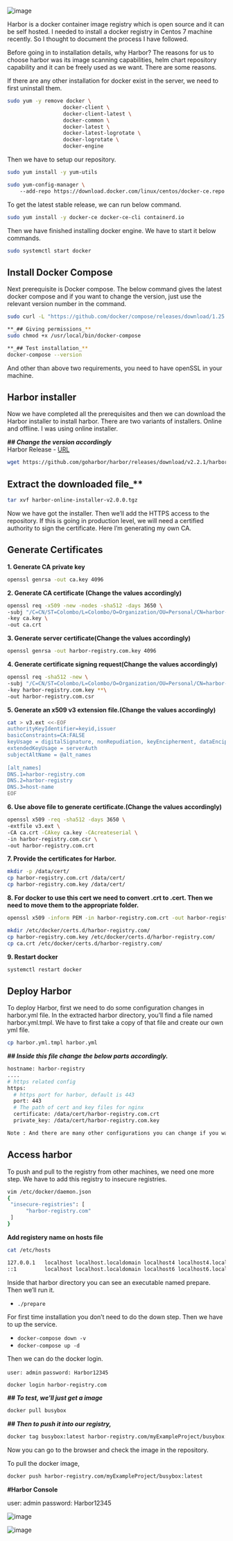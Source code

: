 ![image](https://user-images.githubusercontent.com/3519706/115870945-9b989200-a448-11eb-9815-804ae3e0e142.png)

Harbor is a docker container image registry which is open source and it can be self hosted. I needed to install a docker registry in Centos 7 machine recently. So I thought to document the process I have followed.

Before going in to installation details, why Harbor? The reasons for us to choose harbor was its image scanning capabilities, helm chart repository capability and it can be freely used as we want. There are some reasons.

If there are any other installation for docker exist in the server, we need to first uninstall them.
```bash
sudo yum -y remove docker \  
                  docker-client \  
                  docker-client-latest \  
                  docker-common \  
                  docker-latest \  
                  docker-latest-logrotate \  
                  docker-logrotate \  
                  docker-engine
```
Then we have to setup our repository.
```bash
sudo yum install -y yum-utils 

sudo yum-config-manager \  
    --add-repo https://download.docker.com/linux/centos/docker-ce.repo
```
To get the latest stable release, we can run below command.
```bash
sudo yum install -y docker-ce docker-ce-cli containerd.io
```

Then we have finished installing docker engine. We have to start it below commands.
```bash
sudo systemctl start docker
```
## Install Docker Compose

Next prerequisite is Docker compose. The below command gives the latest docker compose and if you want to change the version, just use the relevant version number in the command.
```bash
sudo curl -L "https://github.com/docker/compose/releases/download/1.25.5/docker-compose-$(uname -s)-$(uname -m)" -o /usr/local/bin/docker-compose

**_## Giving permissions_**  
sudo chmod +x /usr/local/bin/docker-compose

**_## Test installation_**  
docker-compose --version
```
And other than above two requirements, you need to have openSSL in your machine.

## Harbor installer

Now we have completed all the prerequisites and then we can download the Harbor installer to install harbor. There are two variants of installers. Online and offline. I was using online installer.

**_## Change the version accordingly_**  
Harbor Release - [URL](https://github.com/goharbor/harbor/releases)
```bash
wget https://github.com/goharbor/harbor/releases/download/v2.2.1/harbor-online-installer-v2.2.1.tgz
```
## Extract the downloaded file_** 
```bash
tar xvf harbor-online-installer-v2.0.0.tgz
```
Now we have got the installer. Then we’ll add the HTTPS access to the repository. If this is going in production level, we will need a certified authority to sign the certificate. Here I’m generating my own CA.

## Generate Certificates

**1. Generate CA private key**  
```bash
openssl genrsa -out ca.key 4096
```
**2. Generate CA certificate (Change the values accordingly)**  
```bash
openssl req -x509 -new -nodes -sha512 -days 3650 \  
-subj "/C=CN/ST=Colombo/L=Colombo/O=Organization/OU=Personal/CN=harbor-registry.com" **\  
-key ca.key \  
-out ca.crt
```
**3. Generate server certificate(Change the values accordingly)**  
```bash
openssl genrsa -out harbor-registry.com.key 4096
```
**4. Generate certificate signing request(Change the values accordingly)**  
```bash
openssl req -sha512 -new \  
-subj "/C=CN/ST=Colombo/L=Colombo/O=Organization/OU=Personal/CN=harbor-registry.com" **\  
-key harbor-registry.com.key **\  
-out harbor-registry.com.csr
```
**5. Generate an x509 v3 extension file.(Change the values accordingly)**  
```bash
cat > v3.ext <<-EOF  
authorityKeyIdentifier=keyid,issuer  
basicConstraints=CA:FALSE  
keyUsage = digitalSignature, nonRepudiation, keyEncipherment, dataEncipherment  
extendedKeyUsage = serverAuth  
subjectAltName = @alt_names  
  
[alt_names]  
DNS.1=harbor-registry.com  
DNS.2=harbor-registry  
DNS.3=host-name  
EOF
```
**6. Use above file to generate certificate.(Change the values accordingly)**  
```bash
openssl x509 -req -sha512 -days 3650 \  
-extfile v3.ext \  
-CA ca.crt -CAkey ca.key -CAcreateserial \  
-in harbor-registry.com.csr \  
-out harbor-registry.com.crt
```
**7. Provide the certificates for Harbor.**  
```bash
mkdir -p /data/cert/ 
cp harbor-registry.com.crt /data/cert/  
cp harbor-registry.com.key /data/cert/
```
**8. For docker to use this cert we need to convert .crt to .cert. Then we need to move them to the appropriate folder.**  
```bash
openssl x509 -inform PEM -in harbor-registry.com.crt -out harbor-registry.com.certcp harbor-registry.com.cert /etc/docker/certs.d/harbor-registry.com/ 

mkdir /etc/docker/certs.d/harbor-registry.com/
cp harbor-registry.com.key /etc/docker/certs.d/harbor-registry.com/  
cp ca.crt /etc/docker/certs.d/harbor-registry.com/
```
**9. Restart docker**  
```bash
systemctl restart docker
```
## Deploy Harbor

To deploy Harbor, first we need to do some configuration changes in harbor.yml file. In the extracted harbor directory, you’ll find a file named harbor.yml.tmpl. We have to first take a copy of that file and create our own yml file.
```bash
cp harbor.yml.tmpl harbor.yml
```
**_## Inside this file change the below parts accordingly._**
```bash
hostname: harbor-registry  
....  
# https related config  
https:  
  # https port for harbor, default is 443  
  port: 443  
  # The path of cert and key files for nginx  
  certificate: /data/cert/harbor-registry.com.crt  
  private_key: /data/cert/harbor-registry.com.key

Note : And there are many other configurations you can change if you want.
```
## Access harbor

To push and pull to the registry from other machines, we need one more step. We have to add this registry to insecure registries.
```bash
vim /etc/docker/daemon.json  
{
 "insecure-registries": [
      "harbor-registry.com"
 ]
}
```
**Add registery name on hosts file**
```bash
cat /etc/hosts
```
```bash
127.0.0.1   localhost localhost.localdomain localhost4 localhost4.localdomain4 harbor-registry.com harbor-registry
::1         localhost localhost.localdomain localhost6 localhost6.localdomain6
```
Inside that harbor directory you can see an executable named prepare. Then we’ll run it.

-   `./prepare`

For first time installation you don’t need to do the down step. Then we have to up the service.

-   `docker-compose down -v`
-   `docker-compose up -d`

Then we can do the docker login.

`user: admin`
`password: Harbor12345`
```bash
docker login harbor-registry.com
```
**_## To test, we'll just get a image_**
```bash
docker pull busybox
```
**_## Then to push it into our registry,_**  
```bash
docker tag busybox:latest harbor-registry.com/myExampleProject/busybox:latest
```
Now you can go to the browser and check the image in the repository.

To pull the docker image,
```bash
docker push harbor-registry.com/myExampleProject/busybox:latest
```

**#Harbor Console**

user: admin
password: Harbor12345

![image](https://user-images.githubusercontent.com/3519706/115871211-ed411c80-a448-11eb-9fb6-054646881648.png)

![image](https://user-images.githubusercontent.com/3519706/115871487-4b6dff80-a449-11eb-93f6-0c85b3459a23.png)
